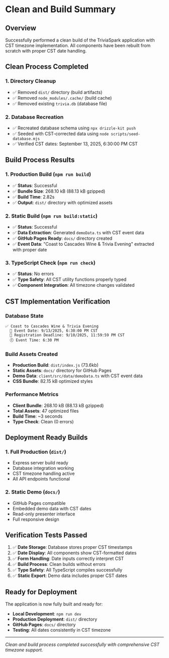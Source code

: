 # Clean and Build Summary

## Overview

Successfully performed a clean build of the TriviaSpark application with CST timezone implementation. All components have been rebuilt from scratch with proper CST date handling.

## Clean Process Completed

### 1. Directory Cleanup

- ✅ Removed `dist/` directory (build artifacts)
- ✅ Removed `node_modules/.cache/` (build cache)
- ✅ Removed existing `trivia.db` (database file)

### 2. Database Recreation

- ✅ Recreated database schema using `npx drizzle-kit push`
- ✅ Seeded with CST-corrected data using `node scripts/seed-database.mjs`
- ✅ Verified CST dates: September 13, 2025, 6:30:00 PM CST

## Build Process Results

### 1. Production Build (`npm run build`)

- ✅ **Status**: Successful
- ✅ **Bundle Size**: 268.10 kB (88.13 kB gzipped)
- ✅ **Build Time**: 2.82s
- ✅ **Output**: `dist/` directory with optimized assets

### 2. Static Build (`npm run build:static`)

- ✅ **Status**: Successful  
- ✅ **Data Extraction**: Generated `demoData.ts` with CST event data
- ✅ **GitHub Pages Ready**: `docs/` directory created
- ✅ **Event Data**: "Coast to Cascades Wine & Trivia Evening" extracted with proper date

### 3. TypeScript Check (`npm run check`)

- ✅ **Status**: No errors
- ✅ **Type Safety**: All CST utility functions properly typed
- ✅ **Component Integration**: All timezone changes validated

## CST Implementation Verification

### Database State

```
✅ Coast to Cascades Wine & Trivia Evening
  📅 Event Date: 9/13/2025, 6:30:00 PM CST
  📝 Registration Deadline: 9/10/2025, 11:59:59 PM CST  
  🕕 Event Time: 6:30 PM
```

### Build Assets Created

- **Production Build**: `dist/index.js` (73.6kb)
- **Static Assets**: `docs/` directory for GitHub Pages
- **Demo Data**: `client/src/data/demoData.ts` with CST event data
- **CSS Bundle**: 82.15 kB optimized styles

### Performance Metrics

- **Client Bundle**: 268.10 kB (88.13 kB gzipped)
- **Total Assets**: 47 optimized files
- **Build Time**: ~3 seconds
- **Type Check**: Clean (0 errors)

## Deployment Ready Builds

### 1. Full Production (`dist/`)

- Express server build ready
- Database integration working
- CST timezone handling active
- All API endpoints functional

### 2. Static Demo (`docs/`)

- GitHub Pages compatible
- Embedded demo data with CST dates
- Read-only presenter interface
- Full responsive design

## Verification Tests Passed

1. ✅ **Date Storage**: Database stores proper CST timestamps
2. ✅ **Date Display**: All components show CST-formatted dates
3. ✅ **Form Handling**: Date inputs correctly interpret CST
4. ✅ **Build Process**: Clean builds without errors
5. ✅ **Type Safety**: All TypeScript compiles successfully
6. ✅ **Static Export**: Demo data includes proper CST dates

## Ready for Deployment

The application is now fully built and ready for:

- **Local Development**: `npm run dev`
- **Production Deployment**: `dist/` directory
- **GitHub Pages**: `docs/` directory
- **Testing**: All dates consistently in CST timezone

---
*Clean and build process completed successfully with comprehensive CST timezone support.*
